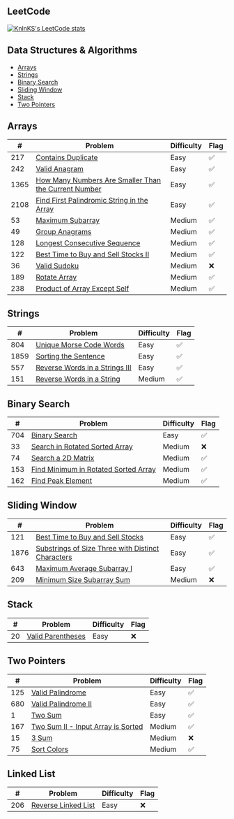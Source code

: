 ## LeetCode

[![KnlnKS's LeetCode stats](https://leetcode-stats-six.vercel.app/?username=joshdavidang)](https://github.com/KnlnKS/leetcode-stats)

## Data Structures & Algorithms

- [Arrays](https://github.com/joshuadavidang/data-structures-and-algorithms#arrays)
- [Strings](https://github.com/joshuadavidang/data-structures-and-algorithms#strings)
- [Binary Search](https://github.com/joshuadavidang/data-structures-and-algorithms#binary-search)
- [Sliding Window](https://github.com/joshuadavidang/data-structures-and-algorithms#sliding-window)
- [Stack](https://github.com/joshuadavidang/data-structures-and-algorithms#stack)
- [Two Pointers](https://github.com/joshuadavidang/data-structures-and-algorithms#two-pointers)

## Arrays

| #    | Problem                                                                                                                                                 | Difficulty | Flag |
| ---- | ------------------------------------------------------------------------------------------------------------------------------------------------------- | ---------- | ---- |
| 217  | [Contains Duplicate](https://leetcode.com/problems/contains-duplicate/)                                                                                 | Easy       | ✅   |
| 242  | [Valid Anagram](https://leetcode.com/problems/valid-anagram/)                                                                                           | Easy       | ✅   |
| 1365 | [How Many Numbers Are Smaller Than the Current Number](https://leetcode.com/problems/how-many-numbers-are-smaller-than-the-current-number/description/) | Easy       | ✅   |
| 2108 | [Find First Palindromic String in the Array](https://leetcode.com/problems/find-first-palindromic-string-in-the-array/description/)                     | Easy       | ✅   |
| 53   | [Maximum Subarray](https://leetcode.com/problems/maximum-subarray/)                                                                                     | Medium     | ✅   |
| 49   | [Group Anagrams](https://leetcode.com/problems/group-anagrams/)                                                                                         | Medium     | ✅   |
| 128  | [Longest Consecutive Sequence](https://leetcode.com/problems/longest-consecutive-sequence/)                                                             | Medium     | ✅   |
| 122  | [Best Time to Buy and Sell Stocks II](https://leetcode.com/problems/best-time-to-buy-and-sell-stock-ii/)                                                | Medium     | ✅   |
| 36   | [Valid Sudoku](https://leetcode.com/problems/valid-sudoku/)                                                                                             | Medium     | ❌   |
| 189  | [Rotate Array](https://leetcode.com/problems/rotate-array/)                                                                                             | Medium     | ✅   |
| 238  | [Product of Array Except Self](https://leetcode.com/problems/product-of-array-except-self/)                                                             | Medium     | ✅   |

## Strings

| #    | Problem                                                                                        | Difficulty | Flag |
| ---- | ---------------------------------------------------------------------------------------------- | ---------- | ---- |
| 804  | [Unique Morse Code Words](https://leetcode.com/problems/unique-morse-code-words/)              | Easy       | ✅   |
| 1859 | [Sorting the Sentence](https://leetcode.com/problems/sorting-the-sentence/)                    | Easy       | ✅   |
| 557  | [Reverse Words in a Strings III](https://leetcode.com/problems/reverse-words-in-a-string-iii/) | Easy       | ✅   |
| 151  | [Reverse Words in a String](https://leetcode.com/problems/reverse-words-in-a-string/)         | Medium     | ✅   |

## Binary Search

| #   | Problem                                                                                                     | Difficulty | Flag |
| --- | ----------------------------------------------------------------------------------------------------------- | ---------- | ---- |
| 704 | [Binary Search](https://leetcode.com/problems/binary-search/)                                               | Easy       | ✅   |
| 33  | [Search in Rotated Sorted Array](https://leetcode.com/problems/search-in-rotated-sorted-array/)             | Medium     | ❌   |
| 74  | [Search a 2D Matrix](https://leetcode.com/problems/search-a-2d-matrix/)                                     | Medium     | ✅   |
| 153 | [Find Minimum in Rotated Sorted Array](https://leetcode.com/problems/find-minimum-in-rotated-sorted-array/) | Medium     | ✅   |
| 162 | [Find Peak Element](https://leetcode.com/problems/find-peak-element/description/)                           | Medium     | ✅   |

## Sliding Window

| #    | Problem                                                                                                                                           | Difficulty | Flag |
| ---- | ------------------------------------------------------------------------------------------------------------------------------------------------- | ---------- | ---- |
| 121  | [Best Time to Buy and Sell Stocks](https://leetcode.com/problems/best-time-to-buy-and-sell-stock/)                                                | Easy       | ✅   |
| 1876 | [Substrings of Size Three with Distinct Characters](https://leetcode.com/problems/substrings-of-size-three-with-distinct-characters/description/) | Easy       | ✅   |
| 643  | [Maximum Average Subarray I](https://leetcode.com/problems/maximum-average-subarray-i/description/)                                               | Easy       | ✅   |
| 209  | [Minimum Size Subarray Sum](https://leetcode.com/problems/minimum-size-subarray-sum/)                                                             | Medium     | ❌   |

## Stack

| #   | Problem                                                               | Difficulty | Flag |
| --- | --------------------------------------------------------------------- | ---------- | ---- |
| 20  | [Valid Parentheses](https://leetcode.com/problems/valid-parentheses/) | Easy       | ❌   |

## Two Pointers

| #   | Problem                                                                                               | Difficulty | Flag |
| --- | ----------------------------------------------------------------------------------------------------- | ---------- | ---- |
| 125 | [Valid Palindrome](https://leetcode.com/problems/valid-palindrome/)                                   | Easy       | ✅   |
| 680 | [Valid Palindrome II](https://leetcode.com/problems/valid-palindrome-ii/)                             | Easy       | ✅   |
| 1   | [Two Sum](https://leetcode.com/problems/two-sum/)                                                     | Easy       | ✅   |
| 167 | [Two Sum II - Input Array is Sorted](https://leetcode.com/problems/two-sum-ii-input-array-is-sorted/) | Medium     | ✅   |
| 15  | [3 Sum](https://leetcode.com/problems/3sum/)                                                          | Medium     | ❌   |
| 75  | [Sort Colors](https://leetcode.com/problems/sort-colors/description/)                                 | Medium     | ✅   |

## Linked List

| #   | Problem                                                                   | Difficulty | Flag |
| --- | ------------------------------------------------------------------------- | ---------- | ---- |
| 206 | [Reverse Linked List](https://leetcode.com/problems/reverse-linked-list/) | Easy       | ❌   |
